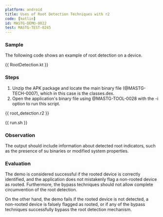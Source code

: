 ```yaml
---
platform: android
title: Uses of Root Detection Techniques with r2
code: [kotlin]
id: MASTG-DEMO-0022
test: MASTG-TEST-0245
---
```


### Sample

The following code shows an example of root detection on a device.

{{ RootDetection.kt }}

### Steps

1. Unzip the APK package and locate the main binary file (@MASTG-TECH-0007), which in this case is the classes.dex.
2. Open the application's binary file using @MASTG-TOOL-0028 with the -i option to run this script.

{{ root_detection.r2 }}

{{ run.sh }}

### Observation

The output should include information about detected root indicators, such as the presence of su binaries or modified system properties.

### Evaluation

The demo is considered successful if the rooted device is correctly identified, and the application does not mistakenly flag a non-rooted device as rooted. Furthermore, the bypass techniques should not allow complete circumvention of the root detection.

On the other hand, the demo fails if the rooted device is not detected, a non-rooted device is falsely flagged as rooted, or if any of the bypass techniques successfully bypass the root detection mechanism.
